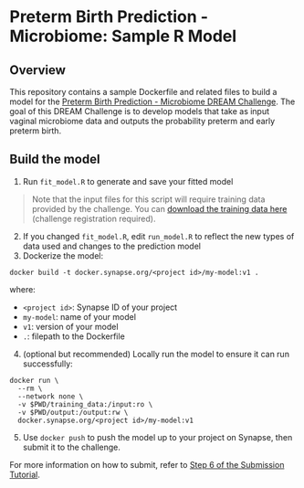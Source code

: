 # Preterm Birth Prediction - Microbiome: Sample R Model

## Overview
This repository contains a sample Dockerfile and related files to build a model for the
[Preterm Birth Prediction - Microbiome DREAM Challenge](https://www.synapse.org/preterm_birth_microbiome).
The goal of this DREAM Challenge is to develop models that take as input vaginal microbiome
data and outputs the probability preterm and early preterm birth.

## Build the model
1) Run `fit_model.R` to generate and save your fitted model

> Note that the input files for this script will require training data provided by the 
challenge.  You can [download the training data here](https://www.synapse.org/#!Synapse:syn35279796) (challenge registration required). 

2) If you changed `fit_model.R`, edit `run_model.R` to reflect the new types of data used
and changes to the prediction model
3) Dockerize the model:

```
docker build -t docker.synapse.org/<project id>/my-model:v1 .
```

where:

* `<project id>`: Synapse ID of your project
* `my-model`: name of your model
* `v1`: version of your model
* `.`: filepath to the Dockerfile

4) (optional but recommended) Locally run the model to ensure it can run successfully:

```
docker run \
  --rm \
  --network none \
  -v $PWD/training_data:/input:ro \
  -v $PWD/output:/output:rw \
  docker.synapse.org/<project id>/my-model:v1
```

5) Use `docker push` to push the model up to your project on Synapse, then submit it to the challenge.

For more information on how to submit, refer to [Step 6 of the Submission Tutorial](https://www.synapse.org/#!Synapse:syn26133770/wiki/618028).